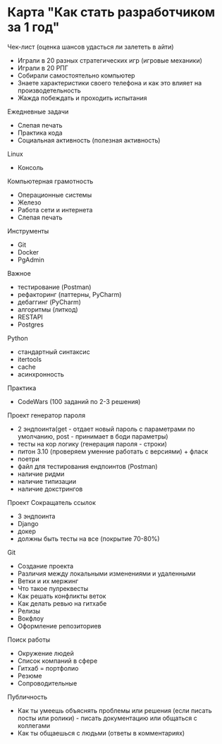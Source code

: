 # Карта "Как стать разработчиком за 1 год"

Чек-лист (оценка шансов удасться ли залететь в айти)
* Играли в 20 разных стратегических игр (игровые механики)
* Играли в 20 РПГ 
* Собирали самостоятельно компьютер
* Знаете характеристики своего телефона и как это влияет на производетельность
* Жажда побеждать и проходить испытания


Ежедневные задачи
* Слепая печать
* Практика кода
* Социальная активность (полезная активность)


Linux
* Консоль


Компьютерная грамотность
* Операционные системы
* Железо
* Работа сети и интернета
* Слепая печать


Инструменты
* Git
* Docker
* PgAdmin


Важное
* тестирование (Postman)
* рефакторинг (паттерны, PyCharm)
* дебаггинг (PyCharm)
* алгоритмы (литкод) 
* RESTAPI
* Postgres


Python
* стандартный синтаксис
* itertools
* cache
* асинхронность

Практика
* CodeWars (100 заданий по 2-3 решения)

Проект генератор пароля
* 2 эндпоинта(get - отдает новый пароль с параметрами по умолчанию, post - принимает в боди параметры)
* тесты на кор логику (генерация пароля - строки) 
* питон 3.10 (проверяем уменние работать с версиями) + фласк
* поетри
* файл для тестирования ендпоинтов (Postman)
* наличие ридми
* наличие типизации
* наличие докстрингов

Проект Сокращатель ссылок
* 3 эндпоинта
* Django
* докер
* должны быть тесты на все (покрытие 70-80%)


Git
* Создание проекта
* Различия между локальными изменениями и удаленными
* Ветки и их мержинг
* Что такое пулреквесты
* Как решать конфликты веток
* Как делать ревью на гитхабе
* Релизы
* Вокфлоу
* Оформление репозиториев


Поиск работы
* Окружение людей 
* Список компаний в сфере 
* Гитхаб = портфолио
* Резюме
* Сопроводительные


Публичность
* Как ты умеешь объяснять проблемы или решения (если писать посты или ролики) - писать документацию или общаться с коллегами 
* Как ты общаешься с людьми (ответы в комментариях)
